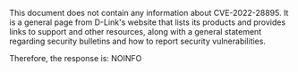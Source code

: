 This document does not contain any information about CVE-2022-28895. It is a general page from D-Link's website that lists its products and provides links to support and other resources, along with a general statement regarding security bulletins and how to report security vulnerabilities.

Therefore, the response is: NOINFO